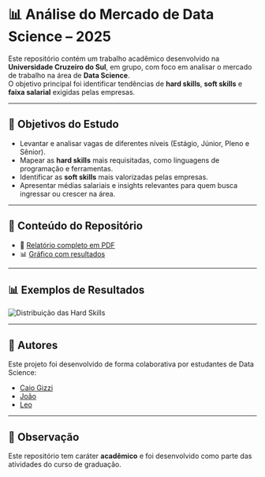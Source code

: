 # 📊 Análise do Mercado de Data Science – 2025

Este repositório contém um trabalho acadêmico desenvolvido na **Universidade Cruzeiro do Sul**, em grupo, com foco em analisar o mercado de trabalho na área de **Data Science**.  
O objetivo principal foi identificar tendências de **hard skills**, **soft skills** e **faixa salarial** exigidas pelas empresas.

---

## 🎯 Objetivos do Estudo
- Levantar e analisar vagas de diferentes níveis (Estágio, Júnior, Pleno e Sênior).  
- Mapear as **hard skills** mais requisitadas, como linguagens de programação e ferramentas.  
- Identificar as **soft skills** mais valorizadas pelas empresas.  
- Apresentar médias salariais e insights relevantes para quem busca ingressar ou crescer na área.  

---

## 📂 Conteúdo do Repositório
- 📑 [Relatório completo em PDF](/analise.pdf)  
- 📊 [Gráfico com resultados](/graficos.png)  

---

## 📊 Exemplos de Resultados
![Distribuição das Hard Skills](/graficos.png)

---

## 👥 Autores
Este projeto foi desenvolvido de forma colaborativa por estudantes de Data Science:  
- [Caio Gizzi](https://github.com/CaioGizzi)  
- [João](https://github.com/devjoaovieira)  
- [Leo](https://github.com/leosilvas-collab)  

---

## 📌 Observação
Este repositório tem caráter **acadêmico** e foi desenvolvido como parte das atividades do curso de graduação.
